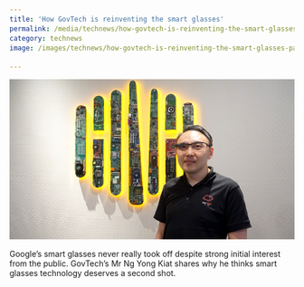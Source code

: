 ```yaml
---
title: 'How GovTech is reinventing the smart glasses'
permalink: /media/technews/how-govtech-is-reinventing-the-smart-glasses
category: technews
image: /images/technews/how-govtech-is-reinventing-the-smart-glasses-part1.png

---
```



![GovTech smart glasses](/images/technews/how-govtech-is-reinventing-the-smart-glasses-part1.png)

Google’s smart glasses never really took off despite strong initial interest from the public. GovTech’s Mr Ng Yong Kiat shares why he thinks smart glasses technology deserves a second shot. 
